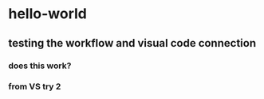 # hello-world
## testing the workflow and visual code connection
### does this work?
### from VS try 2
